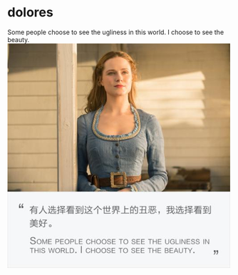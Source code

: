 # dolores
Some people choose to see the ugliness in this world. I choose to see the beauty.
![image](https://github.com/chriswangweb/Dolores/blob/master/Dolores.jpg)
